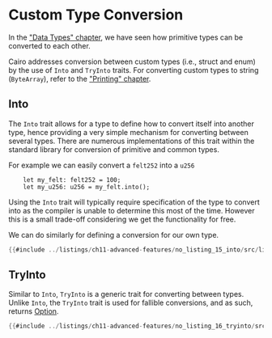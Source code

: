 # Custom Type Conversion

In the ["Data Types" chapter][type conversion], we have seen how primitive types can be converted to each other.

Cairo addresses conversion between custom types (i.e., struct and enum) by the use of `Into` and `TryInto` traits. For converting custom types to string (`ByteArray`), refer to the ["Printing" chapter][printing].

[type conversion]: ./ch02-02-data-types.md#type-conversion
[printing]: ./ch11-08-printing.md#printing-custom-data-types

## Into

The `Into` trait allows for a type to define how to convert itself into another type, hence providing a very simple mechanism for converting between several types. There are numerous implementations of this trait within the standard library for conversion of primitive and common types.

For example we can easily convert a `felt252` into a `u256`

```rust,noplayground
    let my_felt: felt252 = 100;
    let my_u256: u256 = my_felt.into();
```

Using the `Into` trait will typically require specification of the type to convert into as the compiler is unable to determine this most of the time. However this is a small trade-off considering we get the functionality for free.

We can do similarly for defining a conversion for our own type.

```rust
{{#include ../listings/ch11-advanced-features/no_listing_15_into/src/lib.cairo}}
```

## TryInto

Similar to `Into`, `TryInto` is a generic trait for converting between types. Unlike `Into`, the `TryInto` trait is used for fallible conversions, and as such, returns [Option][option].

[option]: ./ch06-01-enums.md#the-option-enum-and-its-advantages

```rust
{{#include ../listings/ch11-advanced-features/no_listing_16_tryinto/src/lib.cairo}}
```